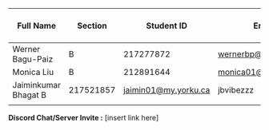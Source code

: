 | Full Name        | Section | Student ID | Email                | Best Way to Contact | Discord Username | GitHub Account |
|------------------|---------|------------|----------------------|---------------------|------------------|-----------------|
| Werner Bagu-Paiz |    B    | 217277872  | wernerbp@my.yorku.ca | Discord             | .totaldarkness   |[TotalDarkness-NRF](https://github.com/TotalDarkness-NRF)|
| Monica Liu       |    B    | 212891644  | monica01@my.yorku.ca | Discord             | kermit_01        |[monicaliu0101](https://github.com/monicaliu0101)        |
| Jaiminkumar Bhagat           B    |  217521857       |     jaimin01@my.yorku.ca         |  jbvibezzz            |   [Jaimin Bhagat](https://github.com/Jaimin-Bhagat)                 |                  |                 |
|                  |         |            |                      |                     |                  |                 |

**Discord Chat/Server Invite :** [insert link here]
